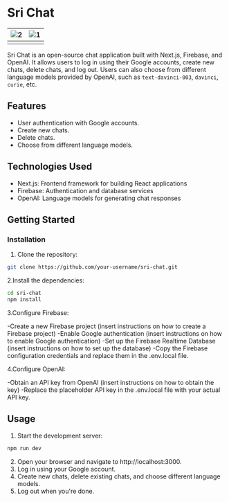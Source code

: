 # Sri Chat

| ![2](https://github.com/SarangaSiriwardhana9/SriChat-ChatGtp-clone/assets/99233703/a1438357-5fe5-4b08-87e8-e6586a829150) | ![1](https://github.com/SarangaSiriwardhana9/SriChat-ChatGtp-clone/assets/99233703/b9ceb55c-dc97-4fec-bb6f-c694d31ebdf5) |
| ------------------------------------------------------------ | ------------------------------------------------------------ |
| |  |

Sri Chat is an open-source chat application built with Next.js, Firebase, and OpenAI. It allows users to log in using their Google accounts, create new chats, delete chats, and log out. Users can also choose from different language models provided by OpenAI, such as `text-davinci-003`, `davinci`, `curie`, etc.

## Features

- User authentication with Google accounts.
- Create new chats.
- Delete chats.
- Choose from different language models.


## Technologies Used

- Next.js: Frontend framework for building React applications
- Firebase: Authentication and database services
- OpenAI: Language models for generating chat responses

## Getting Started


### Installation

1. Clone the repository:

```bash
git clone https://github.com/your-username/sri-chat.git
```
2.Install the dependencies:

```bash
cd sri-chat
npm install
```
3.Configure Firebase:

-Create a new Firebase project (insert instructions on how to create a Firebase project)
-Enable Google authentication (insert instructions on how to enable Google authentication)
-Set up the Firebase Realtime Database (insert instructions on how to set up the database)
-Copy the Firebase configuration credentials and replace them in the .env.local file.

4.Configure OpenAI:

-Obtain an API key from OpenAI (insert instructions on how to obtain the key)
-Replace the placeholder API key in the .env.local file with your actual API key.

## Usage

1. Start the development server:
```bash
npm run dev
```
2. Open your browser and navigate to http://localhost:3000.
3. Log in using your Google account.
4. Create new chats, delete existing chats, and choose different language models.
5. Log out when you're done.


